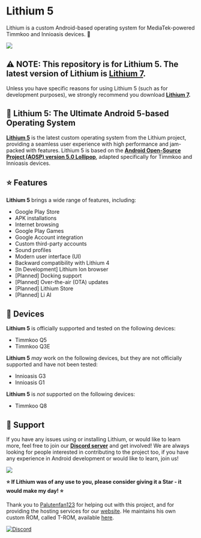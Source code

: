 # Lithium 5
Lithium is a custom Android-based operating system for MediaTek-powered Timmkoo and Innioasis devices. 📱

[<img src="https://github.com/user-attachments/assets/7fe76dd2-d329-420f-a809-7424960cf766">](https://discord.gg/3zbfaTNN7V)

## ⚠ NOTE: This repository is for Lithium 5. The latest version of Lithium is [Lithium 7](https://github.com/NoahDomingues/Lithium).

Unless you have specific reasons for using Lithium 5 (such as for development purposes), we strongly recommend you download **[Lithium 7](https://github.com/NoahDomingues/Lithium).**

## 🧪 Lithium 5: The Ultimate Android 5-based Operating System

**[Lithium 5](https://lithium.timmkoo.de)** is the latest custom operating system from the Lithium project, providing a seamless user experience with high performance and jam-packed with features. Lithium 5 is based on the **[Android Open-Source Project (AOSP) version 5.0 Lollipop](https://developer.android.com/about/versions/lollipop)**, adapted specifically for Timmkoo and Innioasis devices.

## ⭐ Features

**Lithium 5** brings a wide range of features, including:

- Google Play Store
- APK installations
- Internet browsing
- Google Play Games
- Google Account integration
- Custom third-party accounts
- Sound profiles
- Modern user interface (UI)
- Backward compatibility with Lithium 4
- [In Development] Lithium Ion browser
- [Planned] Docking support
- [Planned] Over-the-air (OTA) updates
- [Planned] Lithium Store
- [Planned] Li AI

## 📱 Devices

**Lithium 5** is officially supported and tested on the following devices:

- Timmkoo Q5
- Timmkoo Q3E
  
**Lithium 5** *may* work on the following devices, but they are not officially supported and have not been tested:

- Innioasis G3
- Innioasis G1
  
**Lithium 5** is *not* supported on the following devices:

- Timmkoo Q8

## 🤝 Support

If you have any issues using or installing Lithium, or would like to learn more, feel free to join our **[Discord server](https://discord.gg/3zbfaTNN7V)** and get involved! We are always looking for people interested in contributing to the project too, if you have any experience in Android development or would like to learn, join us!

[<img src="https://github.com/user-attachments/assets/f61046f5-1dc5-4b0c-87f8-4a94d6cbac96">](https://discord.gg/3zbfaTNN7V)

**⭐ If Lithium was of any use to you, please consider giving it a Star - it would make my day! ⭐**

Thank you to [Palutenfan123](https://github.com/timmkoo) for helping out with this project, and for providing the hosting services for our [website](https://lithium.timmkoo.de). He maintains his own custom ROM, called T-ROM, available [here](https://timmkoo.de).

[![Discord](https://img.shields.io/badge/Discord-%235865F2.svg?style=for-the-badge&logo=discord&logoColor=white)](https://discord.gg/3zbfaTNN7V)
